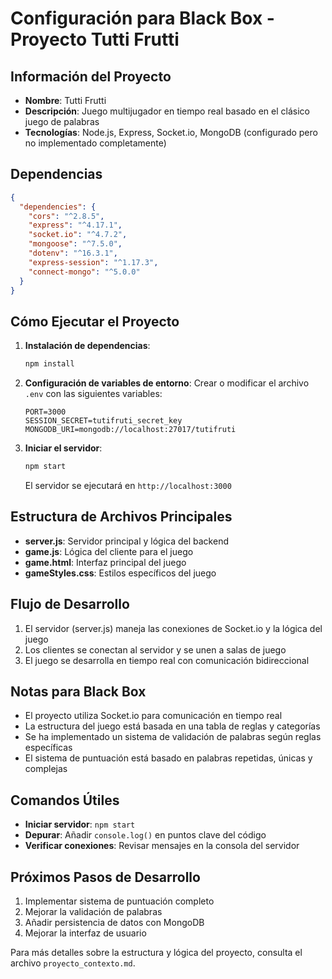 # Configuración para Black Box - Proyecto Tutti Frutti

## Información del Proyecto

- **Nombre**: Tutti Frutti
- **Descripción**: Juego multijugador en tiempo real basado en el clásico juego de palabras
- **Tecnologías**: Node.js, Express, Socket.io, MongoDB (configurado pero no implementado completamente)

## Dependencias

```json
{
  "dependencies": {
    "cors": "^2.8.5",
    "express": "^4.17.1",
    "socket.io": "^4.7.2",
    "mongoose": "^7.5.0",
    "dotenv": "^16.3.1",
    "express-session": "^1.17.3",
    "connect-mongo": "^5.0.0"
  }
}
```

## Cómo Ejecutar el Proyecto

1. **Instalación de dependencias**:
   ```bash
   npm install
   ```

2. **Configuración de variables de entorno**:
   Crear o modificar el archivo `.env` con las siguientes variables:
   ```
   PORT=3000
   SESSION_SECRET=tutifruti_secret_key
   MONGODB_URI=mongodb://localhost:27017/tutifruti
   ```

3. **Iniciar el servidor**:
   ```bash
   npm start
   ```
   El servidor se ejecutará en `http://localhost:3000`

## Estructura de Archivos Principales

- **server.js**: Servidor principal y lógica del backend
- **game.js**: Lógica del cliente para el juego
- **game.html**: Interfaz principal del juego
- **gameStyles.css**: Estilos específicos del juego

## Flujo de Desarrollo

1. El servidor (server.js) maneja las conexiones de Socket.io y la lógica del juego
2. Los clientes se conectan al servidor y se unen a salas de juego
3. El juego se desarrolla en tiempo real con comunicación bidireccional

## Notas para Black Box

- El proyecto utiliza Socket.io para comunicación en tiempo real
- La estructura del juego está basada en una tabla de reglas y categorías
- Se ha implementado un sistema de validación de palabras según reglas específicas
- El sistema de puntuación está basado en palabras repetidas, únicas y complejas

## Comandos Útiles

- **Iniciar servidor**: `npm start`
- **Depurar**: Añadir `console.log()` en puntos clave del código
- **Verificar conexiones**: Revisar mensajes en la consola del servidor

## Próximos Pasos de Desarrollo

1. Implementar sistema de puntuación completo
2. Mejorar la validación de palabras
3. Añadir persistencia de datos con MongoDB
4. Mejorar la interfaz de usuario

Para más detalles sobre la estructura y lógica del proyecto, consulta el archivo `proyecto_contexto.md`.